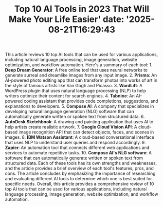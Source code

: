 ﻿---
title: "Top 10 AI Tools in 2023 That Will Make Your Life Easier'
date: '2025-08-21T16:29:43"
category: "Markets"
summary: ""
slug: "top 10 ai tools in 2023 that will make your life easier"
source_urls:
  - "https://techncruncher.blogspot.com/2023/01/top-10-ai-tools-in-2023-that-will-make.html"
seo:
  title: "Top 10 AI Tools in 2023 That Will Make Your Life Easier | Hash n Hedge'
  description: '"
  keywords: ["news", "markets", "brief"]
---
This article reviews 10 top AI tools that can be used for various applications, including natural language processing, image generation, website optimization, and workflow automation. Here's a summary of each tool:  1. **Deep Dream Generator**: A free online tool that uses neural networks to generate surreal and dreamlike images from any input image. 2. **Prisma**: An AI-powered photo editing app that can transform photos into works of art in the style of famous artists like Van Gogh and Picasso. 3. **WordLift**: A WordPress plugin that uses natural language processing (NLP) to help writers optimize their content for search engines. 4. **Tabnine**: An AI-powered coding assistant that provides code completions, suggestions, and explanations to developers. 5. **Compose AI**: A company that specializes in developing natural language generation (NLG) software that can automatically generate written or spoken text from structured data. 6. **AutoDesk Sketchbook**: A drawing and painting application that uses AI to help artists create realistic artwork. 7. **Google Cloud Vision API**: A cloud-based image recognition API that can detect objects, faces, and scenes in images. 8. **IBM Watson Assistant**: A cloud-based conversational interface that uses NLP to understand user queries and respond accordingly. 9. **Zapier**: An automation tool that connects different web applications and services to automate repetitive tasks. 10. **Compose AI's NLG software**: A software that can automatically generate written or spoken text from structured data.  Each of these tools has its own strengths and weaknesses, and the article provides a brief overview of each tool's features, pros, and cons. The article concludes by emphasizing the importance of researching and evaluating different AI tools to determine which one is best suited for specific needs.  Overall, this article provides a comprehensive review of 10 top AI tools that can be used for various applications, including natural language processing, image generation, website optimization, and workflow automation. 
